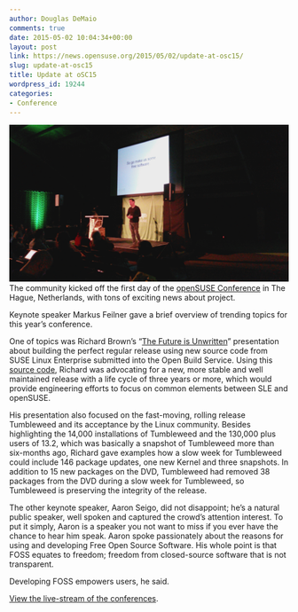 ```yaml
---
author: Douglas DeMaio
comments: true
date: 2015-05-02 10:04:34+00:00
layout: post
link: https://news.opensuse.org/2015/05/02/update-at-osc15/
slug: update-at-osc15
title: Update at oSC15
wordpress_id: 19244
categories:
- Conference
---
```


[![20150501_133621](/wp-content/uploads/2015/05/20150501_133621.jpg)](/wp-content/uploads/2015/05/20150501_133621.jpg)The community kicked off the first day of the [openSUSE Conference](https://events.opensuse.org/conference/osc15/schedule) in The Hague, Netherlands, with tons of exciting news about project.

Keynote speaker Markus Feilner gave a brief overview of trending topics for this year’s conference.

One of topics was Richard Brown’s “[The Future is Unwritten](//bit.ly/1EBSoYC)” presentation about building the perfect regular release using new source code from SUSE Linux Enterprise submitted into the Open Build Service. Using this [source code](//lists.opensuse.org/opensuse-project/2015-05/), Richard was advocating for a new, more stable and well maintained release with a life cycle of three years or more, which would provide engineering efforts to focus on common elements between SLE and openSUSE.

<!-- more -->His presentation also focused on the fast-moving, rolling release Tumbleweed and its acceptance by the Linux community. Besides highlighting the 14,000 installations of Tumbleweed and the 130,000 plus users of 13.2, which was basically a snapshot of Tumbleweed more than six-months ago, Richard gave examples how a slow week for Tumbleweed could include 146 package updates, one new Kernel and three snapshots. In addition to 15 new packages on the DVD, Tumbleweed had removed 38 packages from the DVD during a slow week for Tumbleweed, so Tumbleweed is preserving the integrity of the release.

The other keynote speaker, Aaron Seigo, did not disappoint; he’s a natural public speaker, well spoken and captured the crowd’s attention interest. To put it simply, Aaron is a speaker you not want to miss if you ever have the chance to hear him speak. Aaron spoke passionately about the reasons for using and developing Free Open Source Software. His whole point is that FOSS equates to freedom; freedom from closed-source software that is not transparent.

Developing FOSS empowers users, he said.

[View the live-stream of the conferences](//bambuser.com/channel/opensusetv).
